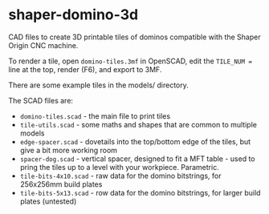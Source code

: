 # shaper-domino-3d

CAD files to create 3D printable tiles of dominos compatible with the Shaper Origin CNC machine.

To render a tile, open `domino-tiles.3mf` in OpenSCAD, edit the `TILE_NUM = `
line at the top, render (F6), and export to 3MF.

There are some example tiles in the models/ directory.

The SCAD files are:

* `domino-tiles.scad` - the main file to print tiles
* `tile-utils.scad` - some maths and shapes that are common to multiple models
* `edge-spacer.scad` - dovetails into the top/bottom edge of the tiles, but give a bit more working room
* `spacer-dog.scad` - vertical spacer, designed to fit a MFT table - used to pring the tiles up to a level with your workpiece. Parametric.
* `tile-bits-4x10.scad` - raw data for the domino bitstrings, for 256x256mm build plates
* `tile-bits-5x13.scad` - row data for the domino bitstrings, for larger build plates (untested)
